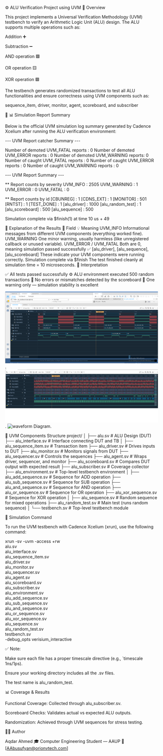 ⚙️ ALU Verification Project using UVM
🧩 Overview

This project implements a Universal Verification Methodology (UVM) testbench to verify an Arithmetic Logic Unit (ALU) design.
The ALU supports multiple operations such as:

Addition ➕

Subtraction ➖

AND operation 🟩

OR operation 🟨

XOR operation 🟪

The testbench generates randomized transactions to test all ALU functionalities and ensure correctness using UVM components such as:

sequence_item, driver, monitor, agent, scoreboard, and subscriber

🧾 📊 Simulation Report Summary

Below is the official UVM simulation log summary generated by Cadence Xcelium after running the ALU verification environment:

--- UVM Report catcher Summary ---

Number of demoted UVM_FATAL reports  :    0
Number of demoted UVM_ERROR reports  :    0
Number of demoted UVM_WARNING reports:    0
Number of caught UVM_FATAL reports   :    0
Number of caught UVM_ERROR reports   :    0
Number of caught UVM_WARNING reports :    0

--- UVM Report Summary ---

** Report counts by severity
UVM_INFO    : 2505
UVM_WARNING :    1
UVM_ERROR   :    0
UVM_FATAL   :    0

** Report counts by id
[CBUNREG]            : 1
[CDNS_EXT]           : 1
[MONITOR]            : 501
[RNTST]              : 1
[TEST_DONE]          : 1
[alu_driver]         : 1000
[alu_random_test]    : 1
[alu_scoreboard]     : 500
[alu_sequence]       : 500

Simulation complete via $finish(1) at time 10 us + 49

🧠 Explanation of the Results
🔖 Field	💡 Meaning
UVM_INFO	Informational messages from different UVM components (everything worked fine).
UVM_WARNING	One minor warning, usually harmless (like unregistered callback or unused variable).
UVM_ERROR / UVM_FATAL	Both are 0, meaning simulation passed successfully ✅
[alu_driver], [alu_sequence], [alu_scoreboard]	These indicate your UVM components were running correctly.
Simulation complete via $finish	The test finished cleanly at simulation time = 10 microseconds.
🎯 Interpretation

✅ All tests passed successfully
⚙️ ALU environment executed 500 random transactions
🧩 No errors or mismatches detected by the scoreboard
📘 One warning only — simulation stability is excellent



![waveform Diagram](waveform.png).
![waveform Diagram](waveform2.png).
![waveform Diagram](waveform3.png).


🧠 UVM Components Structure
project/
│
├── alu.sv                      # ALU Design (DUT)
├── alu_interface.sv            # Interface connecting DUT and TB
│
├── alu_sequence_item.sv        # Transaction item
├── alu_driver.sv               # Drives inputs to DUT
├── alu_monitor.sv              # Monitors signals from DUT
├── alu_sequencer.sv            # Controls the sequences
├── alu_agent.sv                # Wraps driver, sequencer, and monitor
├── alu_scoreboard.sv           # Compares DUT output with expected result
├── alu_subscriber.sv           # Coverage collector
├── alu_environment.sv          # Top-level testbench environment
│
├── alu_add_sequence.sv         # Sequence for ADD operation
├── alu_sub_sequence.sv         # Sequence for SUB operation
├── alu_and_sequence.sv         # Sequence for AND operation
├── alu_or_sequence.sv          # Sequence for OR operation
├── alu_xor_sequence.sv         # Sequence for XOR operation
│
├── alu_sequence.sv             # Random sequence for mixed operations
├── alu_random_test.sv          # Main test (runs random sequence)
│
└── testbench.sv                # Top-level testbench module

🧪 Simulation Command

To run the UVM testbench with Cadence Xcelium (xrun), use the following command:

xrun -sv -uvm -access +rw \
     alu.sv \
     alu_interface.sv \
     alu_sequence_item.sv \
     alu_driver.sv \
     alu_monitor.sv \
     alu_sequencer.sv \
     alu_agent.sv \
     alu_scoreboard.sv \
     alu_subscriber.sv \
     alu_environment.sv \
     alu_add_sequence.sv \
     alu_sub_sequence.sv \
     alu_and_sequence.sv \
     alu_or_sequence.sv \
     alu_xor_sequence.sv \
     alu_sequence.sv \
     alu_random_test.sv \
     testbench.sv \
     -debug_opts verisium_interactive


✅ Note:

Make sure each file has a proper timescale directive (e.g., `timescale 1ns/1ps).

Ensure your working directory includes all the .sv files.

The test name is alu_random_test.

📊 Coverage & Results

Functional Coverage: Collected through alu_subscriber.sv.

Scoreboard Checks: Validates actual vs expected ALU outputs.

Randomization: Achieved through UVM sequences for stress testing.

👨‍💻 Author

Aqdar Ahmed
🎓 Computer Engineering Student — AAUP
📧 [AAbusufyan@orionvtech.com]
